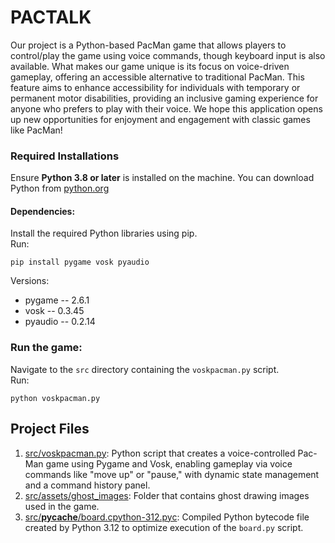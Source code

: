 # PACTALK

Our project is a Python-based PacMan game that allows players to control/play the game using voice commands, though keyboard input is also available. What makes our game unique is its focus on voice-driven gameplay, offering an accessible alternative to traditional PacMan. This feature aims to enhance accessibility for individuals with temporary or permanent motor disabilities, providing an inclusive gaming experience for anyone who prefers to play with their voice. We hope this application opens up new opportunities for enjoyment and engagement with classic games like PacMan!

### Required Installations
  Ensure **Python 3.8 or later** is installed on the machine. 
  You can download Python from [python.org](https://www.python.org/downloads/)
    
#### Dependencies:
  Install the required Python libraries using pip.  
    Run:  
        
    pip install pygame vosk pyaudio
Versions:  
+ pygame -- 2.6.1  
+ vosk -- 0.3.45  
+ pyaudio -- 0.2.14  

### Run the game:
  Navigate to the `src` directory containing the `voskpacman.py` script.  
    Run:  
        
    python voskpacman.py


## Project Files

1. [src/voskpacman.py](src/voskpacman.py): Python script that creates a voice-controlled Pac-Man game using Pygame and Vosk, enabling gameplay via voice commands like "move up" or "pause," with dynamic state management and a command history panel.
2. [src/assets/ghost_images](src/assets/ghost_images): Folder that contains ghost drawing images used in the game.
3. [src/__pycache__/board.cpython-312.pyc](src/__pycache__/board.cpython-312.pyc): Compiled Python bytecode file created by Python 3.12 to optimize execution of the `board.py` script.



    

